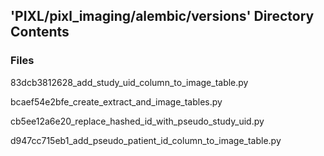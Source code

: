 ## 'PIXL/pixl_imaging/alembic/versions' Directory Contents

### Files

83dcb3812628_add_study_uid_column_to_image_table.py

bcaef54e2bfe_create_extract_and_image_tables.py

cb5ee12a6e20_replace_hashed_id_with_pseudo_study_uid.py

d947cc715eb1_add_pseudo_patient_id_column_to_image_table.py

